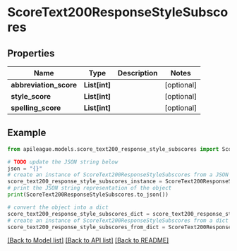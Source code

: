 # ScoreText200ResponseStyleSubscores


## Properties

Name | Type | Description | Notes
------------ | ------------- | ------------- | -------------
**abbreviation_score** | **List[int]** |  | [optional] 
**style_score** | **List[int]** |  | [optional] 
**spelling_score** | **List[int]** |  | [optional] 

## Example

```python
from apileague.models.score_text200_response_style_subscores import ScoreText200ResponseStyleSubscores

# TODO update the JSON string below
json = "{}"
# create an instance of ScoreText200ResponseStyleSubscores from a JSON string
score_text200_response_style_subscores_instance = ScoreText200ResponseStyleSubscores.from_json(json)
# print the JSON string representation of the object
print(ScoreText200ResponseStyleSubscores.to_json())

# convert the object into a dict
score_text200_response_style_subscores_dict = score_text200_response_style_subscores_instance.to_dict()
# create an instance of ScoreText200ResponseStyleSubscores from a dict
score_text200_response_style_subscores_from_dict = ScoreText200ResponseStyleSubscores.from_dict(score_text200_response_style_subscores_dict)
```
[[Back to Model list]](../README.md#documentation-for-models) [[Back to API list]](../README.md#documentation-for-api-endpoints) [[Back to README]](../README.md)



